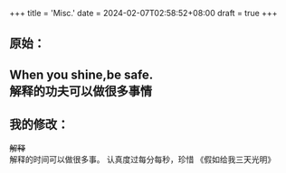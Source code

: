 +++
title = 'Misc.'
date = 2024-02-07T02:58:52+08:00
draft = true
+++
## 原始：
When you shine,be safe.  
解释的功夫可以做很多事情  
---
## 我的修改：
~~解释~~  
解释的时间可以做很多事。
认真度过每分每秒，珍惜    《假如给我三天光明》